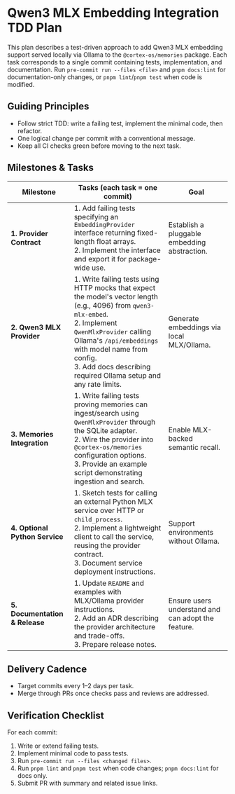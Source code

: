 # Qwen3 MLX Embedding Integration TDD Plan

This plan describes a test-driven approach to add Qwen3 MLX embedding support served locally via Ollama to the `@cortex-os/memories` package. Each task corresponds to a single commit containing tests, implementation, and documentation. Run `pre-commit run --files <file>` and `pnpm docs:lint` for documentation-only changes, or `pnpm lint`/`pnpm test` when code is modified.

## Guiding Principles

- Follow strict TDD: write a failing test, implement the minimal code, then refactor.
- One logical change per commit with a conventional message.
- Keep all CI checks green before moving to the next task.

## Milestones & Tasks

| Milestone                      | Tasks (each task = one commit)                                                                                                                                                                                                                                                            | Goal                                               |
| ------------------------------ | ----------------------------------------------------------------------------------------------------------------------------------------------------------------------------------------------------------------------------------------------------------------------------------------- | -------------------------------------------------- |
| **1. Provider Contract**       | 1. Add failing tests specifying an `EmbeddingProvider` interface returning fixed-length float arrays.<br>2. Implement the interface and export it for package-wide use.                                                                                                                   | Establish a pluggable embedding abstraction.       |
| **2. Qwen3 MLX Provider**      | 1. Write failing tests using HTTP mocks that expect the model's vector length (e.g., 4096) from `qwen3-mlx-embed`.<br>2. Implement `QwenMlxProvider` calling Ollama's `/api/embeddings` with model name from config.<br>3. Add docs describing required Ollama setup and any rate limits. | Generate embeddings via local MLX/Ollama.          |
| **3. Memories Integration**    | 1. Write failing tests proving memories can ingest/search using `QwenMlxProvider` through the SQLite adapter.<br>2. Wire the provider into `@cortex-os/memories` configuration options.<br>3. Provide an example script demonstrating ingestion and search.                               | Enable MLX-backed semantic recall.                 |
| **4. Optional Python Service** | 1. Sketch tests for calling an external Python MLX service over HTTP or `child_process`.<br>2. Implement a lightweight client to call the service, reusing the provider contract.<br>3. Document service deployment instructions.                                                         | Support environments without Ollama.               |
| **5. Documentation & Release** | 1. Update `README` and examples with MLX/Ollama provider instructions.<br>2. Add an ADR describing the provider architecture and trade-offs.<br>3. Prepare release notes.                                                                                                                 | Ensure users understand and can adopt the feature. |

## Delivery Cadence

- Target commits every 1–2 days per task.
- Merge through PRs once checks pass and reviews are addressed.

## Verification Checklist

For each commit:

1. Write or extend failing tests.
2. Implement minimal code to pass tests.
3. Run `pre-commit run --files <changed files>`.
4. Run `pnpm lint` and `pnpm test` when code changes; `pnpm docs:lint` for docs only.
5. Submit PR with summary and related issue links.
